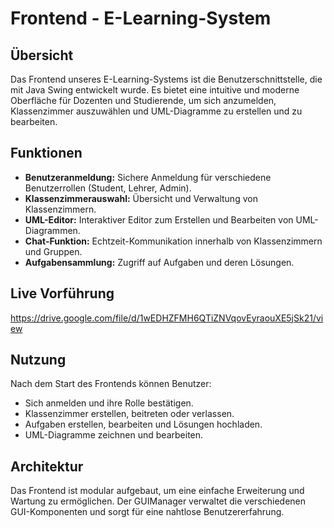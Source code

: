 # Frontend - E-Learning-System

## Übersicht

Das Frontend unseres E-Learning-Systems ist die Benutzerschnittstelle, die mit Java Swing entwickelt wurde. Es bietet eine intuitive und moderne Oberfläche für Dozenten und Studierende, um sich anzumelden, Klassenzimmer auszuwählen und UML-Diagramme zu erstellen und zu bearbeiten.

## Funktionen

- **Benutzeranmeldung:** Sichere Anmeldung für verschiedene Benutzerrollen (Student, Lehrer, Admin).
- **Klassenzimmerauswahl:** Übersicht und Verwaltung von Klassenzimmern.
- **UML-Editor:** Interaktiver Editor zum Erstellen und Bearbeiten von UML-Diagrammen.
- **Chat-Funktion:** Echtzeit-Kommunikation innerhalb von Klassenzimmern und Gruppen.
- **Aufgabensammlung:** Zugriff auf Aufgaben und deren Lösungen.

## Live Vorführung
https://drive.google.com/file/d/1wEDHZFMH6QTiZNVqovEyraouXE5jSk21/view

## Nutzung

Nach dem Start des Frontends können Benutzer:

- Sich anmelden und ihre Rolle bestätigen.
- Klassenzimmer erstellen, beitreten oder verlassen.
- Aufgaben erstellen, bearbeiten und Lösungen hochladen.
- UML-Diagramme zeichnen und bearbeiten.

## Architektur

Das Frontend ist modular aufgebaut, um eine einfache Erweiterung und Wartung zu ermöglichen. Der GUIManager verwaltet die verschiedenen GUI-Komponenten und sorgt für eine nahtlose Benutzererfahrung.
